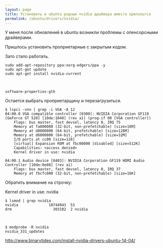 ```yaml
---
layout: page
title: Установить в ubuntu родные nvidia драйвера вместо opensource
permalink: /ubuntu/drivers/nvidia/
---
```


У меня после обновлений в ubuntu возникли проблемы с опенсорсными драйверами.

Пришлось установить проприетарные с закрытым кодом.

Зато стало работать.


	sudo add-apt-repository ppa:xorg-edgers/ppa -y
	sudo apt-get update
	sudo apt-get install nvidia-current

<br/>

	software-properties-gtk


Остается выбрать проприетарщину и перезагрузиться.


	$ lspci -vnn | grep -i VGA -A 12
	04:00.0 VGA compatible controller [0300]: NVIDIA Corporation GF119 [GeForce GT 520] [10de:1040] (rev a1) (prog-if 00 [VGA controller])
		Flags: bus master, fast devsel, latency 0, IRQ 75
		Memory at fa000000 (32-bit, non-prefetchable) [size=16M]
		Memory at d8000000 (64-bit, prefetchable) [size=128M]
		Memory at d6000000 (64-bit, prefetchable) [size=32M]
		I/O ports at cc00 [size=128]
		[virtual] Expansion ROM at fbc00000 [disabled] [size=512K]
		Capabilities: <access denied>
		Kernel driver in use: nvidia

	04:00.1 Audio device [0403]: NVIDIA Corporation GF119 HDMI Audio Controller [10de:0e08] (rev a1)
		Flags: bus master, fast devsel, latency 0, IRQ 37
		Memory at fbcfc000 (32-bit, non-prefetchable) [size=16K]



Обратить внимание на строчку:

Kernel driver in use: nvidia



	$ lsmod | grep nvidia
	nvidia              10744943  53
	drm                   303102  2 nvidia



<br/>

	$ modprobe -R nvidia
	nvidia_331_updates



http://www.binarytides.com/install-nvidia-drivers-ubuntu-14-04/
